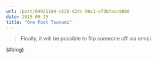 ```yaml
---
url: /post/04921184-c62b-42dc-90c1-a73bfaec98b6
date: 2015-09-15
title: "One Foot Tsunami"
---
```


> Finally, it will be possible to flip someone off via emoji. 



(#blog)